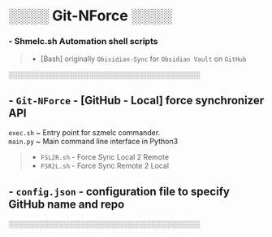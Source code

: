 # ░░░░ Git-NForce ░░░░
### - Shmelc.sh Automation shell scripts
>- [Bash] originally `Obisidian-Sync` for `Obsidian Vault` on `GitHub`

░░░░░░░░░░░░░░░░░░░░░░░░░░░░░░░░░░░░░░

## - `Git-NForce` - [GitHub - Local] force synchronizer API 
`exec.sh` ~ Entry point for szmelc commander.\
`main.py` ~ Main command line interface in Python3

>- `FSL2R.sh` - Force Sync Local 2 Remote 
>- `FSR2L.sh` - Force Sync Remote 2 Local


## - `config.json` - configuration file to specify GitHub name and repo

░░░░░░░░░░░░░░░░░░░░░░░░░░░░░░░░░░░░░░
